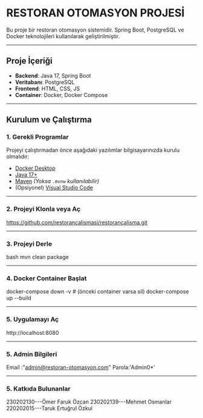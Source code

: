 # RESTORAN OTOMASYON PROJESİ

Bu proje bir restoran otomasyon sistemidir. Spring Boot, PostgreSQL ve Docker teknolojileri kullanılarak geliştirilmiştir.

---

## Proje İçeriği

- **Backend**: Java 17, Spring Boot
- **Veritabanı**: PostgreSQL
- **Frontend**: HTML, CSS, JS
- **Container**: Docker, Docker Compose

---

## Kurulum ve Çalıştırma

### 1. Gerekli Programlar

Projeyi çalıştırmadan önce aşağıdaki yazılımlar bilgisayarınızda kurulu olmalıdır:

- [Docker Desktop](https://www.docker.com/products/docker-desktop)
- [Java 17+](https://www.oracle.com/java/technologies/javase/jdk17-archive-downloads.html)
- [Maven](https://maven.apache.org/download.cgi) _(Yoksa `.mvnw` kullanılabilir)_
- (Opsiyonel) [Visual Studio Code](https://code.visualstudio.com/)

---

### 2. Projeyi Klonla veya Aç

https://github.com/restorancalismasi/restorancalisma.git

---

### 3. Projeyi Derle

bash
mvn clean package

---

### 4. Docker Container Başlat

docker-compose down -v # (önceki container varsa sil)
docker-compose up --build

---

### 5. Uygulamayı Aç

http://localhost:8080

---

### 5. Admin Bilgileri

Email :"admin@restoran-otomasyon.com"
Parola:'Admin0\*'

---

### 5. Katkıda Bulunanlar

230202130---Ömer Faruk Özcan
230202139---Mehmet Osmanlar
220202015---Taruk Ertuğrul Özkul
